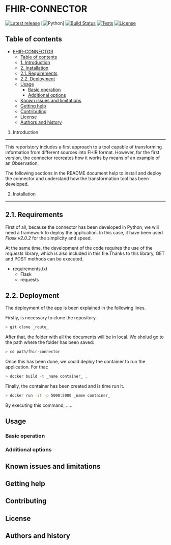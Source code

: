 
FHIR-CONNECTOR 
=================================================

[![Latest release](https://img.shields.io/github/v/release/mhucka/readmine.svg&color=b44e88)](https://github.com/mhucka/readmine/releases)
[![Python](https://img.shields.io/badge/python-v3.6+-blue.svg)]
[![Build Status](https://travis-ci.org/anfederico/clairvoyant.svg?branch=master)](https://travis-ci.org/anfederico/clairvoyant)
[![Tests](https://img.shields.io/jenkins/tests?compact_message)]()
[![License](https://img.shields.io/badge/license-MIT-blue.svg)](https://opensource.org/licenses/MIT)

Table of contents
-----------------

- [FHIR-CONNECTOR](#fhir-connector)
  - [Table of contents](#table-of-contents)
  - [1. Introduction](#1-introduction)
  - [2. Installation](#2-installation)
  - [2.1. Requirements](#21-requirements)
  - [2.2. Deployment](#22-deployment)
  - [Usage](#usage)
    - [Basic operation](#basic-operation)
    - [Additional options](#additional-options)
  - [Known issues and limitations](#known-issues-and-limitations)
  - [Getting help](#getting-help)
  - [Contributing](#contributing)
  - [License](#license)
  - [Authors and history](#authors-and-history)


1. Introduction
------------
This reporistory includes a first approach to a tool capable of transforming information from different sources into FHIR format. However, for the first version, the connector recreates how it works by means of an example of an Observation. 

The following sections in the README document help to install and deploy the connector and understand how the transformation tool has been developed. 

2. Installation
------------

## 2.1. Requirements

First of all, because the connector has been developed in Python, we will need a framework to deploy the application. In this case, it have been used _Flask v2.0.2_ for the simplicity and speed. 

At the same time, the development of the code requires the use of the _requests_ library, which is also included in this file.Thanks to this library, GET and POST methods can be executed.

- requirements.txt
  - Flask
  - requests 

## 2.2. Deployment

The deployment of the app is been explained in the following lines. 

Firstly, is necessary to clone the repository.  

```bash
> git clone _route_
```
After that, the folder with all the documents will be in local. We sholud go to the path where the folder has been saved:

```bash
> cd path/fhir-connector
```
Once this has been done, we could deploy the container to run the application. For that: 

```bash
> docker build -t _name container_ . 
```
Finally, the container has been created and is time run it. 

```bash
> docker run -it -p 5000:5000 _name container_  
```

By executing this command, ...... 

Usage
-----

### Basic operation


### Additional options

Known issues and limitations
----------------------------

Getting help
------------

Contributing
------------

License
-------


Authors and history
---------------------------
